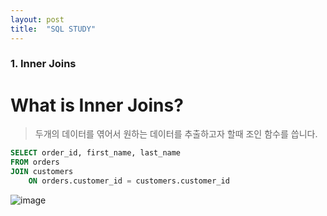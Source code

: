 ```yaml
---
layout: post
title:  "SQL STUDY"
---
```


### 1. Inner Joins
# What is Inner Joins?

> 두개의 데이터를 엮어서 원하는 데이터를 추출하고자 할때 조인 함수를 씁니다.

```sql
SELECT order_id, first_name, last_name
FROM orders
JOIN customers
    ON orders.customer_id = customers.customer_id
```


![image](https://user-images.githubusercontent.com/90661995/150475601-bc33332a-7699-4713-b4ae-3fc8d106d922.png)

